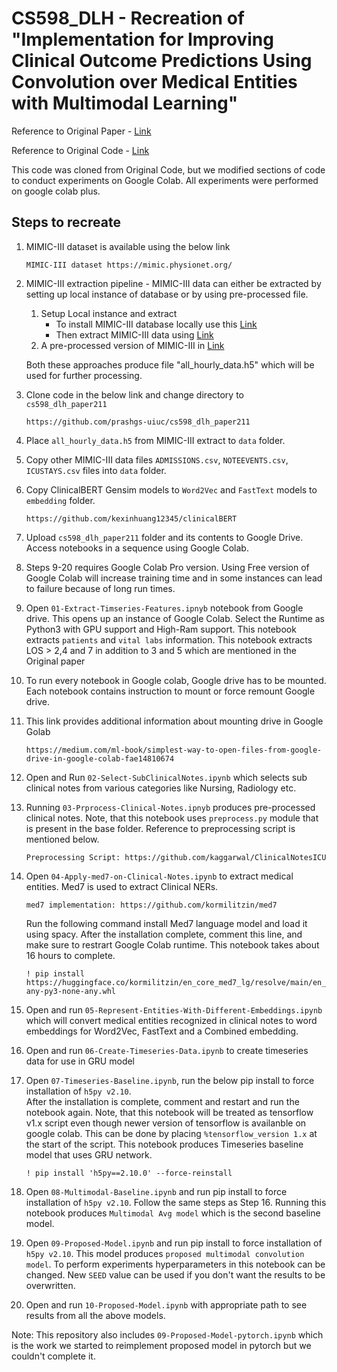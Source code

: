 # CS598_DLH - Recreation of "Implementation for Improving Clinical Outcome Predictions Using Convolution over Medical Entities with Multimodal Learning"

Reference to Original Paper - [Link](https://arxiv.org/abs/2011.12349)

Reference to Original Code - [Link](https://github.com/tanlab/ConvolutionMedicalNer)

This code was cloned from Original Code, but we modified sections of code to conduct experiments on Google Colab. 
All experiments were performed on google colab plus.

## Steps to recreate

1. MIMIC-III dataset is available using the below link

    ```
    MIMIC-III dataset https://mimic.physionet.org/

    ```

2. MIMIC-III extraction pipeline - MIMIC-III data can either be extracted by setting up local instance of database or by using pre-processed file. 
   1. Setup Local instance and extract
      - To install MIMIC-III database locally use this [Link](https://mimic.mit.edu/docs/gettingstarted/local/install-mimic-locally-ubuntu/)
      - Then extract MIMIC-III data using [Link](https://github.com/MLforHealth/MIMIC_Extract)
   2. A pre-processed version of MIMIC-III  in [Link](https://github.com/MLforHealth/MIMIC_Extract)

    Both these approaches produce file "all_hourly_data.h5" which will be used for further processing.

3. Clone code in the below link and  change directory to `cs598_dlh_paper211`
   
    ```
    https://github.com/prashgs-uiuc/cs598_dlh_paper211

    ```

4. Place `all_hourly_data.h5` from MIMIC-III extract to `data` folder.

5. Copy other MIMIC-III data files `ADMISSIONS.csv`, `NOTEEVENTS.csv`, `ICUSTAYS.csv` files into `data` folder. 

6. Copy ClinicalBERT Gensim models to `Word2Vec` and `FastText` models to `embedding` folder.

    ```
    https://github.com/kexinhuang12345/clinicalBERT

    ```

7. Upload `cs598_dlh_paper211` folder and its contents to Google Drive. Access notebooks in a sequence using Google Colab.

8. Steps 9-20 requires Google Colab Pro version. Using Free version of Google Colab will increase training time and in some instances can lead to failure because of long run times.

9.  Open `01-Extract-Timseries-Features.ipnyb` notebook from Google drive. This opens up an instance of Google Colab.
   Select the Runtime as Python3 with GPU support  and High-Ram support. This notebook extracts `patients` and `vital labs` information. This notebook extracts LOS > 2,4 and 7 in addition to 3 and 5 which are mentioned in the Original paper 

10. To run every notebook in Google colab, Google drive has to be mounted. Each notebook contains instruction to mount or force remount Google drive.

11. This link provides additional information about mounting drive in Google Golab  

    ```
    https://medium.com/ml-book/simplest-way-to-open-files-from-google-drive-in-google-colab-fae14810674

    ```   

12. Open and Run `02-Select-SubClinicalNotes.ipynb` which selects sub clinical notes from various categories like Nursing, Radiology etc.

13. Running `03-Prprocess-Clinical-Notes.ipnyb` produces pre-processed clinical notes. Note, that this notebook uses `preprocess.py` module that is present in the base folder. Reference to preprocessing script is mentioned below.
    
    ```
    Preprocessing Script: https://github.com/kaggarwal/ClinicalNotesICU

    ```

14. Open `04-Apply-med7-on-Clinical-Notes.ipynb` to extract medical entities. Med7 is used to extract Clinical NERs.

    ```
    med7 implementation: https://github.com/kormilitzin/med7
    ```

    Run the following command install Med7 language model and load it using spacy. After the installation complete, comment this line, and make sure to restrart Google Colab runtime. This notebook takes about 16 hours to complete.  

    ```
    ! pip install https://huggingface.co/kormilitzin/en_core_med7_lg/resolve/main/en_core_med7_lg-any-py3-none-any.whl

    ```

15. Open and run `05-Represent-Entities-With-Different-Embeddings.ipynb` which will convert medical entities recognized in clinical notes to word embeddings for Word2Vec, FastText and a Combined embedding.

16. Open and run `06-Create-Timeseries-Data.ipynb` to create timeseries data for use in GRU model

17. Open `07-Timeseries-Baseline.ipynb`, run the below pip install to force installation of `h5py v2.10`.   
    After the installation is complete, comment and restart and run the notebook again. Note, that this notebook will be treated as tensorflow v1.x script even though newer version of tensorflow is availanble on google colab. This can be done by placing `%tensorflow_version 1.x` at the start of the script. This notebook produces Timeseries baseline model that uses GRU network.

    ```
    ! pip install 'h5py==2.10.0' --force-reinstall
    ```

18. Open `08-Multimodal-Baseline.ipynb` and run pip install to force installation of `h5py v2.10`. Follow the same steps as Step 16. Running this notebook produces `Multimodal Avg model` which is the second baseline model.

19. Open `09-Proposed-Model.ipynb` and run pip install to force installation of `h5py v2.10`. This model produces `proposed multimodal convolution model`. To perform experiments hyperparameters in this notebook can be changed. New `SEED` value can be used if you don't want the results to be overwritten. 

20. Open and run `10-Proposed-Model.ipynb` with appropriate path to see results from all the above models. 

Note: This repository also includes `09-Proposed-Model-pytorch.ipynb` which is the work we started to reimplement proposed model in pytorch but we couldn't complete it.

